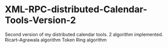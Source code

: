 # XML-RPC-distributed-Calendar-Tools-Version-2
Second version of my distributed calendar tools.
2 algorithm implemented.
Ricart–Agrawala algorithm
Token Ring algorithm
